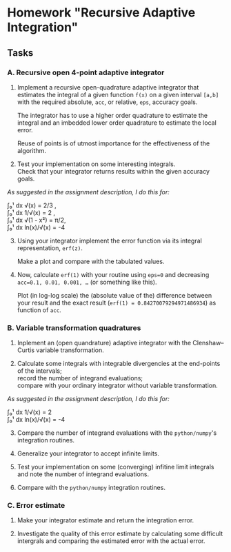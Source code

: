 # Homework "Recursive Adaptive Integration"

## Tasks

### A. Recursive open 4-point adaptive integrator

1. Implement a recursive open-quadrature adaptive integrator that estimates the integral of a given function `f(x)` on a given interval `[a,b]` with the required absolute, `acc`, or relative, `eps`, accuracy goals.

   The integrator has to use a higher order quadrature to estimate the integral and an imbedded lower order quadrature to estimate the local error.

   Reuse of points is of utmost importance for the effectiveness of the algorithm.

2. Test your implementation on some interesting integrals.  
   Check that your integrator returns results within the given accuracy goals.

*As suggested in the assignment description, I do this for:*

∫₀¹ dx √(x) = 2/3 ,  
∫₀¹ dx 1/√(x) = 2 ,   
∫₀¹ dx √(1 - x²) = π/2,   
∫₀¹ dx ln(x)/√(x) = -4  

3. Using your integrator implement the error function via its integral representation, `erf(z)`.  

   Make a plot and compare with the tabulated values.

4. Now, calculate `erf(1)` with your routine using `eps=0` and decreasing `acc=0.1, 0.01, 0.001, …`  (or something like this).  
   
   Plot (in log-log scale) the (absolute value of the) difference between your result and the exact result (`erf(1) = 0.84270079294971486934`) as function of `acc`.  

### B. Variable transformation quadratures

1.  Inplement an (open quandrature) adaptive integrator with the Clenshaw–Curtis variable transformation.

2. Calculate some integrals with integrable divergencies at the end-points of the intervals;   
   record the number of integrand evaluations;  
   compare with your ordinary integrator without variable transformation.  

*As suggested in the assignment description, I do this for:*  

∫₀¹ dx 1/√(x) = 2  
∫₀¹ dx ln(x)/√(x) = -4  

3. Compare the number of integrand evaluations with the `python/numpy`'s integration routines.

4. Generalize your integrator to accept infinite limits. 

5. Test your implementation on some (converging) infitine limit integrals and note the number of integrand evaluations.

6. Compare with the `python/numpy` integration routines.

### C. Error estimate

1. Make your integrator estimate and return the integration error.

2. Investigate the quality of this error estimate by calculating some difficult intergrals and comparing the estimated error with the actual error.

